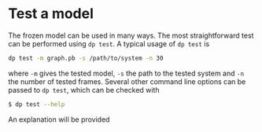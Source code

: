 # Test a model

The frozen model can be used in many ways. The most straightforward test can be performed using `dp test`. A typical usage of `dp test` is

```bash
dp test -m graph.pb -s /path/to/system -n 30
```

where `-m` gives the tested model, `-s` the path to the tested system and `-n` the number of tested frames. Several other command line options can be passed to `dp test`, which can be checked with

```bash
$ dp test --help
```

An explanation will be provided

```{program-output} dp test -h
```
